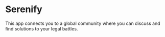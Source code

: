# Serenify

This app connects you to a global community where you can discuss and find solutions to your legal battles.
